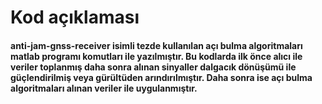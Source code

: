 # Kod açıklaması
#### anti-jam-gnss-receiver isimli tezde kullanılan açı bulma algoritmaları matlab programı komutları ile yazılmıştır. Bu kodlarda ilk önce alıcı ile veriler toplanmış daha sonra alınan sinyaller dalgacık dönüşümü ile güçlendirilmiş veya gürültüden arındırılmıştır. Daha sonra ise açı bulma algoritmaları alınan veriler ile uygulanmıştır. 
